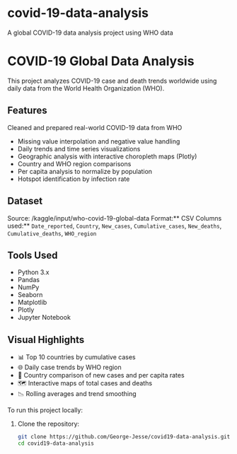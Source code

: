 # covid-19-data-analysis
A global COVID-19 data analysis project using WHO data
# COVID-19 Global Data Analysis
This project analyzes COVID-19 case and death trends worldwide using daily data from the World Health Organization (WHO).
## Features
 Cleaned and prepared real-world COVID-19 data from WHO
-  Missing value interpolation and negative value handling
-  Daily trends and time series visualizations
-  Geographic analysis with interactive choropleth maps (Plotly)
-  Country and WHO region comparisons
-  Per capita analysis to normalize by population
-  Hotspot identification by infection rate
## Dataset
Source: /kaggle/input/who-covid-19-global-data
Format:** CSV
Columns used:** `Date_reported`, `Country`, `New_cases`, `Cumulative_cases`, `New_deaths`, `Cumulative_deaths`, `WHO_region`

## Tools Used
- Python 3.x
- Pandas
- NumPy
- Seaborn
- Matplotlib
- Plotly
- Jupyter Notebook

## Visual Highlights

- 📊 Top 10 countries by cumulative cases
- 🌐 Daily case trends by WHO region
- 👥 Country comparison of new cases and per capita rates
- 🗺️ Interactive maps of total cases and deaths
- 📉 Rolling averages and trend smoothing

To run this project locally:

1. Clone the repository:
   ```bash
   git clone https://github.com/George-Jesse/covid19-data-analysis.git
   cd covid19-data-analysis



